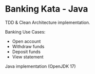 # Banking Kata - Java

TDD & Clean Architecture implementation.

Banking Use Cases:
- Open account
- Withdraw funds
- Deposit funds
- View statement

Java implementation (OpenJDK 17)
